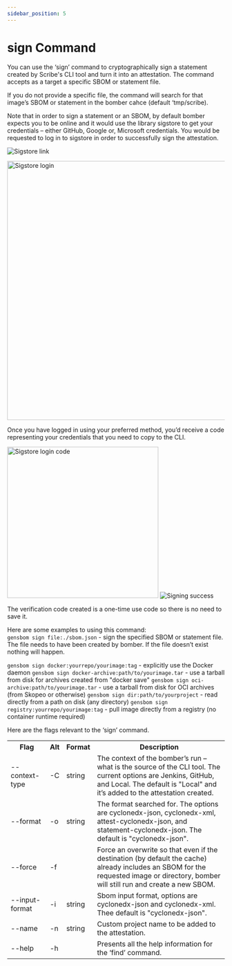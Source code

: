 ```yaml
---
sidebar_position: 5
---
```


# sign Command

You can use the ‘sign’ command to cryptographically sign a statement created by Scribe's CLI tool and turn it into an attestation. The command accepts as a target a specific SBOM or statement file.

If you do not provide a specific file, the command will search for that image’s SBOM or statement in the bomber cahce (default ‘tmp/scribe). 

Note that in order to sign a statement or an SBOM, by default bomber expects you to be online and it would use the library sigstore to get your credentials – either GitHub, Google or, Microsoft credentials.  You would be requested to log in to sigstore in order to successfully sign the attestation.
<!-- ![Sigstore link](/static/img/cli/sigstore_link.png) -->
<img src='../img/cli/sigstore_link.png' alt='Sigstore link' /> 

<img src='../img/cli/sigstore_login.png' alt='Sigstore login' width="600" /><br/>   

Once you have logged in using your preferred method, you’d receive a code representing your credentials that you need to copy to the CLI. 

<img src='../img/cli/sigstore_login_code.png' alt='Sigstore login code' width="350" />   

<!-- ![Signing success](/static/img/cli/sign_success.png)   -->
<img src='../img/cli/sign_success.png' alt='Signing success' />  

The verification code created is a one-time use code so there is no need to save it.

Here are some examples to using this command:   
```gensbom sign file:./sbom.json``` - sign the specified SBOM or statement file. The file needs to have been created by bomber. If the file doesn’t exist nothing will happen.

```gensbom sign docker:yourrepo/yourimage:tag``` - explicitly use the Docker daemon
```gensbom sign docker-archive:path/to/yourimage.tar``` - use a tarball from disk for archives created from "docker save"
```gensbom sign oci-archive:path/to/yourimage.tar``` - use a tarball from disk for OCI archives (from Skopeo or otherwise)
```gensbom sign dir:path/to/yourproject``` - read directly from a path on disk (any directory)
```gensbom sign registry:yourrepo/yourimage:tag``` - pull image directly from a registry (no container runtime required)

Here are the flags relevant to the ‘sign’ command.

<table>
  <tr>
    <th width='18%'>Flag</th>
    <th>Alt</th>
    <th>Format</th>
    <th>Description</th>
  </tr>
  <tr>
    <td>--context-type</td>
    <td>-C</td>
    <td>string</td>
    <td>The context of the bomber’s run – what is the source of the CLI tool. The current options are Jenkins, GitHub, and Local. The default is "Local" and it’s added to the attestation created.</td>
  </tr>
  <tr>
    <td>--format</td>
    <td>-o</td>
    <td>string</td>
    <td>The format searched for. The options are cyclonedx-json, cyclonedx-xml, attest-cyclonedx-json, and statement-cyclonedx-json. The default is "cyclonedx-json".</td>
  </tr>
  <tr>
    <td>--force</td>
    <td>-f</td>
    <td></td>
    <td>Force an overwrite so that even if the destination (by default the cache) already includes an SBOM for the requested image or directory, bomber will still run and create a new SBOM.</td>
  </tr>
  <tr>
    <td>--input-format</td>
    <td>-i</td>
    <td>string</td>
    <td>Sbom input format, options are cyclonedx-json and cyclonedx-xml. Thee default is "cyclonedx-json".</td>
  </tr>
  <tr>
    <td>--name</td>
    <td>-n</td>
    <td>string</td>
    <td>Custom project name to be added to the attestation.</td>
  </tr>  
  <tr>
    <td>--help</td>
    <td>-h</td>
    <td></td>
    <td>Presents all the help information for the ‘find’ command.</td>
  </tr>
</table>
